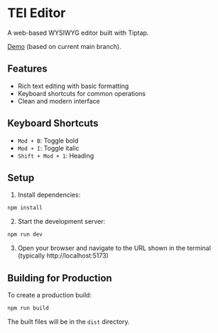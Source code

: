# TEI Editor

A web-based WYSIWYG editor built with Tiptap.

[Demo](https://wolfgangmm.github.io/editor-test/) (based on current main branch).

## Features

- Rich text editing with basic formatting
- Keyboard shortcuts for common operations
- Clean and modern interface

## Keyboard Shortcuts

- `Mod + B`: Toggle bold
- `Mod + I`: Toggle italic
- `Shift + Mod + 1`: Heading

## Setup

1. Install dependencies:
```bash
npm install
```

2. Start the development server:
```bash
npm run dev
```

3. Open your browser and navigate to the URL shown in the terminal (typically http://localhost:5173)

## Building for Production

To create a production build:

```bash
npm run build
```

The built files will be in the `dist` directory. 